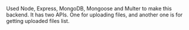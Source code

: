 Used Node, Express, MongoDB, Mongoose and Multer to make this backend.
It has two APIs. One for uploading files, and another one is for getting uploaded files list. 
